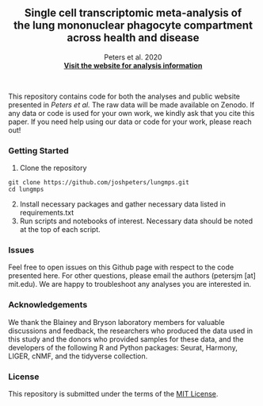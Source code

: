 <p align="center">
    <h2 align="center">Single cell transcriptomic meta-analysis of<br>the lung mononuclear phagocyte compartment<br>across health and disease</h2>
    <p align="center">Peters et al. 2020<br>
    <strong><a href="https://joshpeters.github.io/lungmps">Visit the website for analysis information</a></strong></p>
    <br>
</p>

This repository contains code for both the analyses and public website presented in *Peters et al.* The raw data will be made available on Zenodo. If any data or code is used for your own work, we kindly ask that you cite this paper. If you need help using our data or code for your work, please reach out!

### Getting Started
1. Clone the repository
```
git clone https://github.com/joshpeters/lungmps.git
cd lungmps
```
2. Install necessary packages and gather necessary data listed in requirements.txt
3. Run scripts and notebooks of interest. Necessary data should be noted at the top of each script.

### Issues
Feel free to open issues on this Github page with respect to the code presented here. For other questions, please email the authors (petersjm [at] mit.edu). We are happy to troubleshoot any analyses you are interested in.

### Acknowledgements
We thank the Blainey and Bryson laboratory members for valuable discussions and feedback, the researchers who produced the data used in this study and the donors who provided samples for these data, and the developers of the following R and Python packages: Seurat, Harmony, LIGER, cNMF, and the tidyverse collection.

### License
This repository is submitted under the terms of the [MIT License](http://opensource.org/licenses/MIT).
